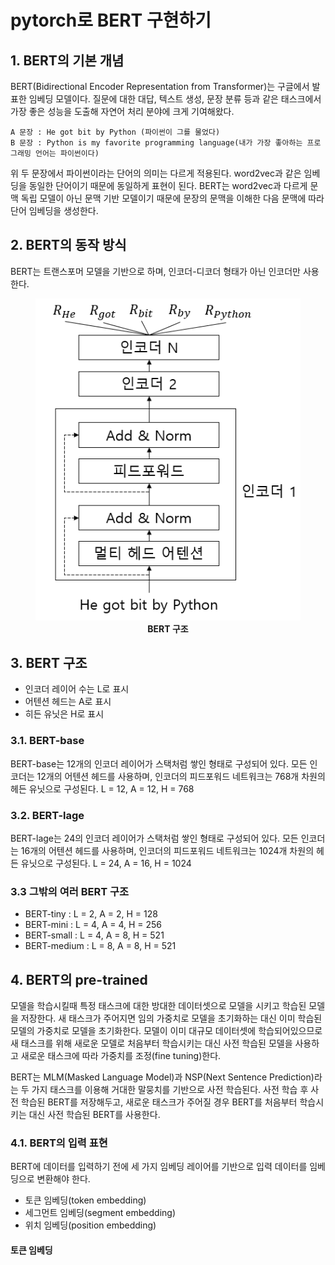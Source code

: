 # pytorch로 BERT 구현하기

## 1. BERT의 기본 개념
BERT(Bidirectional Encoder Representation from Transformer)는 구글에서 발표한 임베딩 모델이다. 질문에 대한 대답, 텍스트 생성, 문장 분류 등과 같은 태스크에서 가장 좋은 성능을 도출해 자연어 처리 분야에 크게 기여해왔다.

```
A 문장 : He got bit by Python (파이썬이 그를 물었다)
B 문장 : Python is my favorite programming language(내가 가장 좋아하는 프로그래밍 언어는 파이썬이다)
```

위 두 문장에서 파이썬이라는 단어의 의미는 다르게 적용된다. word2vec과 같은 임베딩을 동일한 단어이기 때문에 동일하게 표현이 된다. BERT는 word2vec과 다르게 문맥 독립 모델이 아닌 문맥 기반 모델이기 때문에 문장의 문맥을 이해한 다음 문맥에 따라 단어 임베딩을 생성한다.

## 2. BERT의 동작 방식
BERT는 트랜스포머 모델을 기반으로 하며, 인코더-디코더 형태가 아닌 인코더만 사용한다.

<figure align="center">
    <img src="./images/bert_architecture.png" alt>
    <figcaption><b>BERT 구조</b></figcaption>
</figure>

## 3. BERT 구조
- 인코더 레이어 수는 L로 표시
- 어텐션 헤드는 A로 표시
- 히든 유닛은 H로 표시

### 3.1. BERT-base
BERT-base는 12개의 인코더 레이어가 스택처럼 쌓인 형태로 구성되어 있다. 모든 인코더는 12개의 어텐션 헤드를 사용하며, 인코더의 피드포워드 네트워크는 768개 차원의 헤든 유닛으로 구성된다.
L = 12, A = 12, H = 768

### 3.2. BERT-lage
BERT-lage는 24의 인코더 레이어가 스택처럼 쌓인 형태로 구성되어 있다. 모든 인코더는 16개의 어텐션 헤드를 사용하며, 인코더의 피드포워드 네트워크는 1024개 차원의 헤든 유닛으로 구성된다.
L = 24, A = 16, H = 1024

### 3.3 그밖의 여러 BERT 구조
- BERT-tiny : L = 2, A = 2, H = 128
- BERT-mini : L = 4, A = 4, H = 256
- BERT-small : L = 4, A = 8, H = 521
- BERT-medium : L = 8, A = 8, H = 521

## 4. BERT의 pre-trained
모델을 학습시킬때 특정 태스크에 대한 방대한 데이터셋으로 모델을 시키고 학습된 모델을 저장한다. 새 태스크가 주어지면 임의 가중치로 모델을 초기화하는 대신 이미 학습된 모델의 가중치로 모델을 초기화한다. 모델이 이미 대규모 데이터셋에 학습되어있으므로 새 태스크를 위해 새로운 모델로 처음부터 학습시키는 대신 사전 학습된 모델을 사용하고 새로운 태스크에 따라 가중치를 조정(fine tuning)한다.

BERT는 MLM(Masked Language Model)과 NSP(Next Sentence Prediction)라는 두 가지 태스크를 이용해 거대한 말뭉치를 기반으로 사전 학습된다. 사전 학습 후 사전 학습된 BERT를 저장해두고, 새로운 태스크가 주어질 경우 BERT를 처음부터 학습시키는 대신 사전 학습된 BERT를 사용한다.

### 4.1. BERT의 입력 표현
BERT에 데이터를 입력하기 전에 세 가지 임베딩 레이어를 기반으로 입력 데이터를 임베딩으로 변환해야 한다.
- 토큰 임베딩(token embedding)
- 세그먼트 임베딩(segment embedding)
- 위치 임베딩(position embedding)

#### 토큰 임베딩